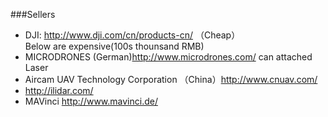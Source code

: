 ###Sellers  
- DJI: http://www.dji.com/cn/products-cn/ （Cheap）  
Below are expensive(100s thounsand RMB)  
- MICRODRONES (German)http://www.microdrones.com/  can attached Laser  
- Aircam UAV Technology Corporation （China）http://www.cnuav.com/
- http://ilidar.com/  
- MAVinci http://www.mavinci.de/
